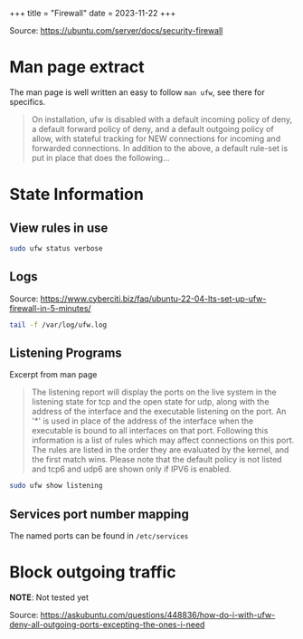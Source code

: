 +++
title = "Firewall"
date = 2023-11-22
+++

Source: <https://ubuntu.com/server/docs/security-firewall>

# Man page extract

The man page is well written an easy to follow `man ufw`, see there for specifics.

> On installation, ufw is disabled with a default incoming policy of deny, a default forward
> policy of deny, and a default outgoing policy of allow, with stateful tracking for NEW
> connections for incoming and forwarded connections. In addition to the above, a default
> rule-set is put in place that does the following...

# State Information

## View rules in use

```sh
sudo ufw status verbose
```

## Logs

Source: <https://www.cyberciti.biz/faq/ubuntu-22-04-lts-set-up-ufw-firewall-in-5-minutes/>

```sh
tail -f /var/log/ufw.log
```

## Listening Programs

Excerpt from man page

> The listening report will display the ports on the live system in the listening state for tcp and the open state for udp, along with the address of the interface and the executable listening on the port. An '*' is used in place of the address of the interface when the executable is bound to all interfaces on that port. Following this information is a list of rules which may affect connections on this port. The rules are listed in the order they are evaluated by the kernel, and the first match wins. Please note that the default policy is not listed and tcp6 and udp6 are shown only if IPV6 is enabled.

```sh
sudo ufw show listening
```

## Services port number mapping

The named ports can be found in `/etc/services`

# Block outgoing traffic

**NOTE**: Not tested yet

Source: <https://askubuntu.com/questions/448836/how-do-i-with-ufw-deny-all-outgoing-ports-excepting-the-ones-i-need>
